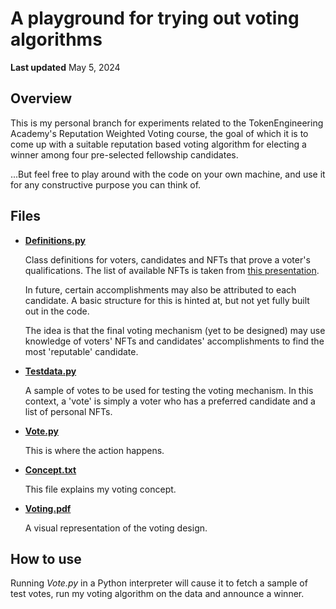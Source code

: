 # A playground for trying out voting algorithms

**Last updated** May 5, 2024

## Overview

This is my personal branch for experiments related to the TokenEngineering Academy's Reputation Weighted Voting course, the goal of which it is to come up with a suitable reputation based voting algorithm for electing a winner among four pre-selected fellowship candidates.

...But feel free to play around with the code on your own machine, and use it for any constructive purpose you can think of. 

## Files

* **[Definitions.py](Definitions.py)**
  
  Class definitions for voters, candidates and NFTs that prove a voter's qualifications.
  The list of available NFTs is taken from [this presentation](https://docs.google.com/presentation/d/1fqsmqvMTWeL61E2OMZIbWVfufKEIKJCkYOp6sth6K_Q/edit#slide=id.g1ff3e012012_0_0).
  
  In future, certain accomplishments may also be attributed to each candidate. A basic structure for this is hinted at, but not yet fully built out in the code.

  The idea is that the final voting mechanism (yet to be designed) may use knowledge of voters' NFTs and candidates' accomplishments to find the most 'reputable' candidate.

* **[Testdata.py](Testdata.py)**

  A sample of votes to be used for testing the voting mechanism.
  In this context, a 'vote' is simply a voter who has a preferred candidate and a list of personal NFTs.

* **[Vote.py](Vote.py)**

  This is where the action happens.

* **[Concept.txt](Concept.txt)**

  This file explains my voting concept.

* **[Voting.pdf](Voting.pdf)**

  A visual representation of the voting design.


## How to use

Running *Vote.py* in a Python interpreter will cause it to fetch a sample of test votes, run my voting algorithm on the data and announce a winner.
